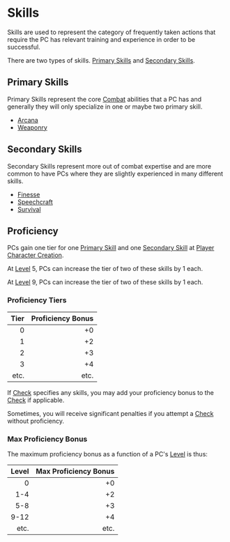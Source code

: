 # Skills

Skills are used to represent the category of frequently taken actions that require the PC has relevant training and experience in order to be successful.

There are two types of skills. [Primary Skills](Skills.md#Primary%20Skills) and [Secondary Skills](Skills.md#Secondary%20Skills).

## Primary Skills

Primary Skills represent the core [Combat](../../Game%20Procedures/Combat/Combat.md) abilities that a PC has and generally they will only specialize in one or maybe two primary skill.

- [Arcana](Primary%20Skills/Arcana.md)
- [Weaponry](Primary%20Skills/Weaponry.md)

## Secondary Skills

Secondary Skills represent more out of combat expertise and are more common to have PCs where they are slightly experienced in many different skills.

- [Finesse](Secondary%20Skills/Finesse.md)
- [Speechcraft](Secondary%20Skills/Speechcraft.md)
- [Survival](Secondary%20Skills/Survival.md)

## Proficiency

PCs gain one tier for one [Primary Skill](Skills.md#Primary%20Skills) and one [Secondary Skill](Skills.md#Secondary%20Skills) at [Player Character Creation](../../Character%20Creation/Player%20Character%20Creation.md).

At [Level](../Progression/Level.md) 5, PCs can increase the tier of two of these skills by 1 each.

At [Level](../Progression/Level.md) 9, PCs can increase the tier of two of these skills by 1 each.

### Proficiency Tiers

| Tier | Proficiency Bonus |
| ---: | ----------------: |
|    0 |                +0 |
|    1 |                +2 |
|    2 |                +3 |
|    3 |                +4 |
| etc. |              etc. |

If [Check](../../Game%20Procedures/Core%20Procedures/Check.md) specifies any skills, you may add your proficiency bonus to the [Check](../../Game%20Procedures/Core%20Procedures/Check.md) if applicable.

Sometimes, you will receive significant penalties if you attempt a [Check](../../Game%20Procedures/Core%20Procedures/Check.md) without proficiency.

### Max Proficiency Bonus

The maximum proficiency bonus as a function of a PC's [Level](../Progression/Level.md) is thus:

| Level | Max Proficiency Bonus |
| ----: | --------------------: |
|     0 |                    +0 |
|   1-4 |                    +2 |
|   5-8 |                    +3 |
|  9-12 |                    +4 |
|  etc. |                  etc. |
